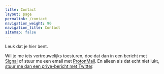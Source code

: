 ```yaml
---
title: Contact
layout: page
permalink: /contact
navigation_weight: 90
navigation_title: Contact
sitemap: false
---
```

Leuk dat je hier bent.

Wil je me iets vertrouwelijks toesturen, doe dat dan in een bericht met [Signal](https://www.signal.org/) of stuur me een email met [ProtonMail](https://www.protonmail.com). En alleen als dat echt niet lukt, [stuur me dan een prive-bericht met Twitter](https://twitter.com/metbril).
